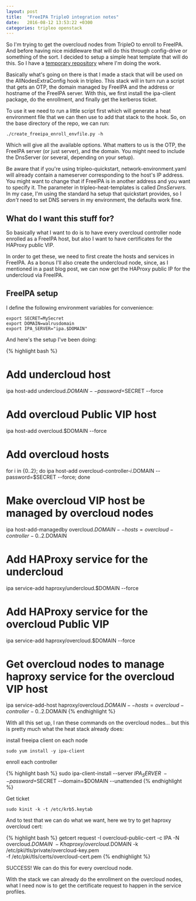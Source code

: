```yaml
---
layout: post
title:  "FreeIPA TripleO integration notes"
date:   2016-08-12 13:53:22 +0300
categories: tripleo openstack
---
```


So I'm trying to get the overcloud nodes from TripleO to enroll to FreeIPA. And
before having nice middleware that will do this through config-drive or
something of the sort. I decided to setup a simple heat template that will do
this. So I have a [temporary repository][temp-repo] where I'm doing the work.

Basically what's going on there is that I made a stack that will be used on the
AllNodesExtraConfig hook in tripleo. This stack will in turn run a script that
gets an OTP, the domain managed by FreeIPA and the address or hostname of the
FreeIPA server. With this, we first install the ipa-client package, do the
enrollment, and finally get the kerberos ticket.

To use it we need to run a little script first which will generate a heat
environment file that we can then use to add that stack to the hook. So, on
the base directory of the repo, we can run:

    ./create_freeipa_enroll_envfile.py -h

Which will give all the available options. What matters to us is the OTP, the
FreeIPA server (or just server), and the domain. You might need to include the
DnsServer (or several, depending on your setup).

Be aware that if you're using tripleo-quickstart, network-environment.yaml will
already contain a nameserver corresponding to the host's IP address. You might
want to change that if FreeIPA is in another address and you want to specify
it. The parameter in tripleo-heat-templates is called _DnsServers_. In my case,
I'm using the standard ha setup that quickstart provides, so I *don't* need to
set DNS servers in my environment, the defaults work fine.

## What do I want this stuff for?

So basically what I want to do is to have every overcloud controller node
enrolled as a FreeIPA host, but also I want to have certificates for the
HAProxy public VIP.

In order to get these, we need to first create the hosts and services in
FreeIPA. As a bonus I'll also create the undercloud node, since, as I mentioned
in a past blog post, we can now get the HAProxy public IP for the undercloud
via FreeIPA.

## FreeIPA setup

I define the following environment variables for convenience:

    export SECRET=MySecret
    export DOMAIN=walrusdomain
    export IPA_SERVER="ipa.$DOMAIN"

And here's the setup I've been doing:

{% highlight bash %}
# Add undercloud host
ipa host-add undercloud.$DOMAIN --password=$SECRET --force

# Add overcloud Public VIP host
ipa host-add overcloud.$DOMAIN --force

# Add overcloud hosts
for i in {0..2}; do ipa host-add overcloud-controller-$i.$DOMAIN --password=$SECRET --force; done

# Make overcloud VIP host be managed by overcloud nodes
ipa host-add-managedby overcloud.$DOMAIN --hosts=overcloud-controller-{0..2}.$DOMAIN

# Add HAProxy service for the undercloud
ipa service-add haproxy/undercloud.$DOMAIN --force

# Add HAProxy service for the overcloud Public VIP
ipa service-add haproxy/overcloud.$DOMAIN --force

# Get overcloud nodes to manage haproxy service for the overcloud VIP host
ipa service-add-host haproxy/overcloud.$DOMAIN --hosts=overcloud-controller-{0..2}.$DOMAIN
{% endhighlight %}

With all this set up, I ran these commands on the overcloud nodes... but this
is pretty much what the heat stack already does:

install freeipa client on each node

    sudo yum install -y ipa-client

enroll each controller

{% highlight bash %}
sudo ipa-client-install --server $IPA_SERVER \
    --password=$SECRET --domain=$DOMAIN --unattended
{% endhighlight %}

Get ticket

    sudo kinit -k -t /etc/krb5.keytab

And to test that we can do what we want, here we try to get haproxy overcloud
cert:

{% highlight bash %}
getcert request -I overcloud-public-cert -c IPA -N overcloud.$DOMAIN \
    -K haproxy/overcloud.$DOMAIN -k /etc/pki/tls/private/overcloud-key.pem \
    -f /etc/pki/tls/certs/overcloud-cert.pem
{% endhighlight %}

SUCCESS! We can do this for every overcloud node.

With the stack we can already do the enrollment on the overcloud nodes, what I
need now is to get the certificate request to happen in the service profiles.

[temp-repo]: https://github.com/JAORMX/freeipa-tripleo-incubator
